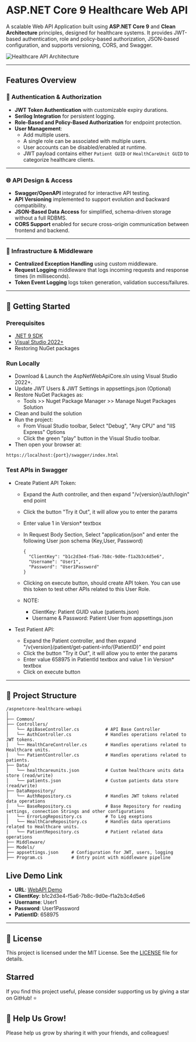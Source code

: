 # ASP.NET Core 9 Healthcare Web API

A scalable Web API Application built using **ASP.NET Core 9** and **Clean Architecture** principles, designed for healthcare systems. It provides JWT-based authentication, role and policy-based authorization, JSON-based configuration, and supports versioning, CORS, and Swagger.

![Healthcare API Architecture](assets/healthcare-webapi-swagger3.png)

---

## Features Overview

### 🔐 Authentication & Authorization

- **JWT Token Authentication** with customizable expiry durations.
- **Serilog Integration** for persistent logging.
- **Role-Based and Policy-Based Authorization** for endpoint protection.
- **User Management**:
  - Add multiple users.
  - A single role can be associated with multiple users.
  - User accounts can be disabled/enabled at runtime.
  - JWT payload contains either `Patient GUID` or `HealthCareUnit GUID` to categorize healthcare clients.

---

### 🌐 API Design & Access

- **Swagger/OpenAPI** integrated for interactive API testing.
- **API Versioning** implemented to support evolution and backward compatibility.
- **JSON-Based Data Access** for simplified, schema-driven storage without a full RDBMS.
- **CORS Support** enabled for secure cross-origin communication between frontend and backend.

---

### 🧱 Infrastructure & Middleware

- **Centralized Exception Handling** using custom middleware.
- **Request Logging** middleware that logs incoming requests and response times (in milliseconds).
- **Token Event Logging** logs token generation, validation success/failures.
 
---

## 🚀 Getting Started

### Prerequisites

- [.NET 9 SDK](https://dotnet.microsoft.com/en-us/download)
- [Visual Studio 2022+](https://visualstudio.microsoft.com/)
- Restoring NuGet packages

### Run Locally

- Download & Launch the AspNetWebApiCore.sln using Visual Studio 2022+.
- Update JWT Users & JWT Settings in appsettings.json (Optional)
- Restore NuGet Packages as:
    - Tools >> Nuget Package Manager >> Manage Nuget Packages Solution
- Clean and build the solution
- Run the project:
    - From Visual Studio toolbar, Select "Debug", "Any CPU" and "IIS Express" Options
    - Click the green "play" button in the Visual Studio toolbar.
- Then open your browser at:

```
https://localhost:{port}/swagger/index.html
```
### Test APIs in Swagger
- Create Patient API Token:
    - Expand the Auth controller, and then expand "/v{version}/auth/login" end point
    - Click the button "Try it Out", it will allow you to enter the params
    - Enter value 1 in Version* textbox
    - In Request Body Section, Select "application/json" and enter the following User json schema (Key,User, Password)
 
      ```
      {
        "ClientKey": "b1c2d3e4-f5a6-7b8c-9d0e-f1a2b3c4d5e6",
        "Username": "User1",
        "Password": "User1Password"
      }

      ```
    - Clicking on execute button, should create API token. You can use this token to test other APIs related to this User Role.

    - NOTE: 
        - ClientKey: Patient GUID value (patients.json)
        - Username & Password: Patient User from appsettings.json

- Test Patient API:
    - Expand the Patient controller, and then expand "/v{version}/patient/get-patient-info/{PatientID}" end point
    - Click the button "Try it Out", it will allow you to enter the params
    - Enter value 658975 in PatientId textbox and value 1 in Version* textbox
    - Click on execute button

---

## 📂 Project Structure

```
/aspnetcore-healthcare-webapi
│
├── Common/
├── Controllers/
│   └── ApiBaseController.cs          # API Base Controller
│   └── AuthController.cs             # Handles operations related to JWT tokens.
│   └── HealthCareController.cs       # Handles operations related to Healthcare units.
│   └── PatientController.cs          # Handles operations related to patients.
├── Data/
│   └── healthcareunits.json          # Custom healthcare units data store (read/write)
│   └── patients.json                 # Custom patients data store (read/write)
├── DataRepository/
│   └── AuthRepository.cs             # Handles JWT tokens related data operations
│   └── BaseRepository.cs             # Base Repository for reading settings, connection Strings and other configurations
│   └── ErrorLogRepository.cs         # To Log exeptions
│   └── HealthCareRepository.cs       # Handles data operations related to Healthcare units.
│   └── PatientRepository.cs          # Patient related data operations
├── Middleware/
├── Models/
├── appsettings.json     # Configuration for JWT, users, logging
├── Program.cs           # Entry point with middleware pipeline

```

## Live Demo Link

- **URL**: [WebAPI Demo](https://healthcare-webapi.azurewebsites.net/swagger/index.html)
- **ClientKey**: b1c2d3e4-f5a6-7b8c-9d0e-f1a2b3c4d5e6 
- **Username**: User1
- **Password**: User1Password 
- **PatientID**: 658975 

---

## 📘 License

This project is licensed under the MIT License. See the [LICENSE](LICENSE.txt) file for details.



## Starred
If you find this project useful, please consider supporting us by giving a star on GitHub! ⭐



## 🌱 Help Us Grow!
Please help us grow by sharing it with your friends, and colleagues!